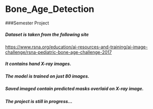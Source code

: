 # Bone_Age_Detection
###Semester Project

##### Dataset is taken from the following site
https://www.rsna.org/education/ai-resources-and-training/ai-image-challenge/rsna-pediatric-bone-age-challenge-2017
##### It contains hand X-ray images.
##### The model is trained on just 80 images.
##### Saved imaged contain predicted masks overlaid on X-ray image.
##### The project is still in progress...
